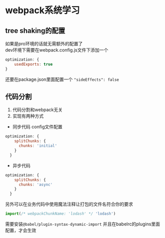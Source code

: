# webpack系统学习
## tree shaking的配置  
如果是pro环境的话就无需额外的配置了  
dev环境下需要在webpack.config.js文件下添加一个
```javascript
optimization: {
    usedExports: true
}
```
还要在package.json里面配置一个
```"sideEffects": false```

## 代码分割
1. 代码分割和webpack无关
2. 实现有两种方式
* 同步代码 config文件配置  
```javascript
optimization: {
    splitChunks: {
      chunks: 'initial'
    }
  }
```
* 异步代码 
```javascript
optimization: {
    splitChunks: {
      chunks: 'async'
    }
  }
```
另外可以在业务代码中使用魔法注释让打包的文件名符合你的要求
```javascript
import(/* webpackChunkName: 'lodash' */ 'lodash')
```
需要安装`@babel/plugin-syntax-dynamic-import` 并且在babelrc的plugins里面配置，才会生效